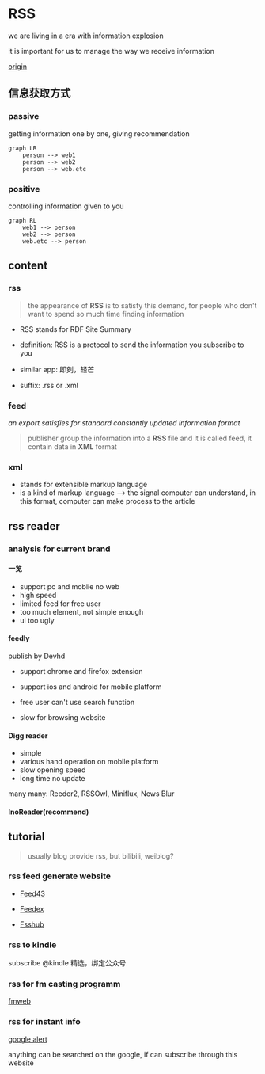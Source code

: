 # RSS

we are living in a era with information explosion

it is important for us to manage the way we receive information

[origin](https://mp.weixin.qq.com/s/KKPO3otk5LBeLMQTtlqHvg)

## 信息获取方式

### passive

getting information one by one, giving recommendation 

```mermaid
graph LR
	person --> web1
	person --> web2
	person --> web.etc
```

### positive

controlling information given to you 

```mermaid
graph RL
	web1 --> person
	web2 --> person
	web.etc --> person
```

## content

### rss

>   the appearance of **RSS** is to satisfy this demand, for people who don't want to spend so much time finding information

*   RSS stands for RDF Site Summary

*   definition: RSS is a protocol to send the information you subscribe to you
*   similar app: 即刻，轻芒
*   suffix: .rss or .xml



### feed

*an export satisfies for standard constantly updated information format*

>   publisher group the information into a **RSS** file and it is called feed, it contain data in **XML** format



### xml

*   stands for extensible markup language
*   is a kind of markup language --> the signal computer can understand, in this format, computer can make process to the article

## rss reader

### analysis for current brand

#### 一览

*   support pc and moblie no web
*   high speed
*   limited feed for free user
*   too much element, not simple enough
*   ui too ugly



#### feedly

publish by Devhd

*   support chrome and firefox extension

*   support ios and android for mobile platform
*   free user can't use search function
*   slow for browsing website



#### Digg reader

*   simple
*   various hand operation on mobile platform
*   slow opening speed
*   long time no update



many many: Reeder2, RSSOwl, Miniflux, News Blur



#### InoReader(recommend)



## tutorial

>   usually blog provide rss, but bilibili, weiblog?



### rss feed generate website

*   [Feed43](https://feed43.com/)
*   [Feedex](https://feednx.net/)

*   [Fsshub](https://docs.rsshub.app/)



### rss to kindle

subscribe @kindle 精选，绑定公众号

### rss for fm casting programm

[fmweb](https://getpodcast.xyz/)

### rss for instant info

[google alert](https://www.google.com/alerts)

anything can be searched on the google, if can subscribe through this website